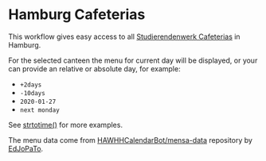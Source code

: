 # Hamburg Cafeterias

This workflow gives easy access to all [Studierendenwerk Cafeterias](https://www.studierendenwerk-hamburg.de/studierendenwerk/de/essen/mensen_und_cafes/) in Hamburg.

For the selected canteen the menu for current day will be displayed, or your can provide an relative or absolute day, for example:

- `+2days`
- `-10days`
- `2020-01-27`
- `next monday`

See [strtotime()](https://www.php.net/manual/en/function.strtotime.php) for more examples.

The menu data come from [HAWHHCalendarBot/mensa-data](https://github.com/HAWHHCalendarBot/mensa-data) repository by [EdJoPaTo](https://github.com/EdJoPaTo).